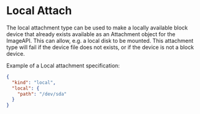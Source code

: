 # Local Attach

The local attachment type can be used to make a locally available block device that already exists available as an Attachment object for the ImageAPI.  This can allow, e.g. a local disk to be mounted.  This attachment type will fail if the device file does not exists, or if the device is not a block device.

Example of a Local attachment specification:

```json
{
  "kind": "local",
  "local": {
    "path": "/dev/sda"
  }
}
```
